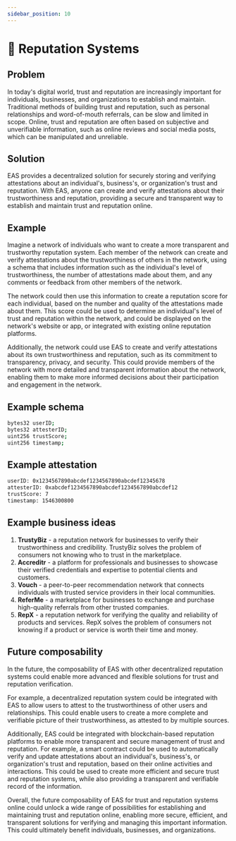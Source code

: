 ```yaml
---
sidebar_position: 10
---
```


# 🤩 Reputation Systems 

## Problem
In today's digital world, trust and reputation are increasingly important for individuals, businesses, and organizations to establish and maintain. Traditional methods of building trust and reputation, such as personal relationships and word-of-mouth referrals, can be slow and limited in scope. Online, trust and reputation are often based on subjective and unverifiable information, such as online reviews and social media posts, which can be manipulated and unreliable.

## Solution
EAS provides a decentralized solution for securely storing and verifying attestations about an individual's, business's, or organization's trust and reputation. With EAS, anyone can create and verify attestations about their trustworthiness and reputation, providing a secure and transparent way to establish and maintain trust and reputation online.

## Example
Imagine a network of individuals who want to create a more transparent and trustworthy reputation system. Each member of the network can create and verify attestations about the trustworthiness of others in the network, using a schema that includes information such as the individual's level of trustworthiness, the number of attestations made about them, and any comments or feedback from other members of the network.

The network could then use this information to create a reputation score for each individual, based on the number and quality of the attestations made about them. This score could be used to determine an individual's level of trust and reputation within the network, and could be displayed on the network's website or app, or integrated with existing online reputation platforms.

Additionally, the network could use EAS to create and verify attestations about its own trustworthiness and reputation, such as its commitment to transparency, privacy, and security. This could provide members of the network with more detailed and transparent information about the network, enabling them to make more informed decisions about their participation and engagement in the network.

## Example schema

``` bash
bytes32 userID;
bytes32 attesterID;
uint256 trustScore;
uint256 timestamp;

```

## Example attestation
``` bash
userID: 0x1234567890abcdef1234567890abcdef12345678
attesterID: 0xabcdef1234567890abcdef1234567890abcdef12
trustScore: 7
timestamp: 1546300800

```
## Example business ideas
1. **TrustyBiz** - a reputation network for businesses to verify their trustworthiness and credibility. TrustyBiz solves the problem of consumers not knowing who to trust in the marketplace.
2. **Accreditr** - a platform for professionals and businesses to showcase their verified credentials and expertise to potential clients and customers.
3. **Vouch** - a peer-to-peer recommendation network that connects individuals with trusted service providers in their local communities.
4. **ReferMe** - a marketplace for businesses to exchange and purchase high-quality referrals from other trusted companies.
5. **RepX** - a reputation network for verifying the quality and reliability of products and services. RepX solves the problem of consumers not knowing if a product or service is worth their time and money.



## Future composability
In the future, the composability of EAS with other decentralized reputation systems could enable more advanced and flexible solutions for trust and reputation verification.

For example, a decentralized reputation system could be integrated with EAS to allow users to attest to the trustworthiness of other users and relationships. This could enable users to create a more complete and verifiable picture of their trustworthiness, as attested to by multiple sources.

Additionally, EAS could be integrated with blockchain-based reputation platforms to enable more transparent and secure management of trust and reputation. For example, a smart contract could be used to automatically verify and update attestations about an individual's, business's, or organization's trust and reputation, based on their online activities and interactions. This could be used to create more efficient and secure trust and reputation systems, while also providing a transparent and verifiable record of the information.

Overall, the future composability of EAS for trust and reputation systems online could unlock a wide range of possibilities for establishing and maintaining trust and reputation online, enabling more secure, efficient, and transparent solutions for verifying and managing this important information. This could ultimately benefit individuals, businesses, and organizations.